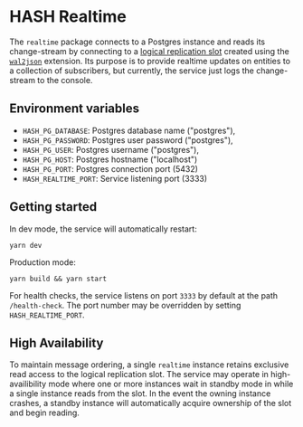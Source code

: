 # HASH Realtime

The `realtime` package connects to a Postgres instance and reads its
change-stream by connecting to a [logical replication slot](https://www.postgresql.org/docs/10/logical-replication.html)
created using the [`wal2json`](https://github.com/eulerto/wal2json)
extension. Its purpose is to provide realtime updates on entities to
a collection of subscribers, but currently, the service just logs
the change-stream to the console.

## Environment variables

  - `HASH_PG_DATABASE`: Postgres database name ("postgres"),
  - `HASH_PG_PASSWORD`: Postgres user password ("postgres"),
  - `HASH_PG_USER`:  Postgres username ("postgres"),
  - `HASH_PG_HOST`: Postgres hostname ("localhost")
  - `HASH_PG_PORT`: Postgres connection port (5432)
  - `HASH_REALTIME_PORT`: Service listening port (3333)

## Getting started

In dev mode, the service will automatically restart:
```
yarn dev
```

Production mode:
```
yarn build && yarn start
```

For health checks, the service listens on port `3333` by default at the path
`/health-check`. The port number may be overridden by setting
`HASH_REALTIME_PORT`.

## High Availability

To maintain message ordering, a single `realtime` instance retains exclusive
read access to the logical replication slot. The service may operate in
high-availibility mode where one or more instances wait in standby mode in
while a single instance reads from the slot. In the event the owning instance
crashes, a standby instance will automatically acquire ownership of the slot
and begin reading.
